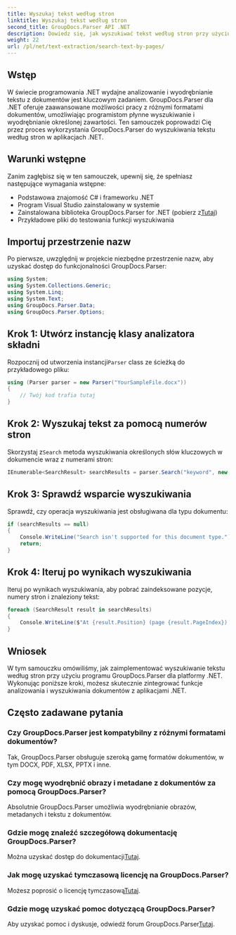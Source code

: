 ```yaml
---
title: Wyszukaj tekst według stron
linktitle: Wyszukaj tekst według stron
second_title: GroupDocs.Parser API .NET
description: Dowiedz się, jak wyszukiwać tekst według stron przy użyciu GroupDocs.Parser dla .NET. Wydajnie wyodrębniaj określoną treść z dokumentów w aplikacjach .NET.
weight: 22
url: /pl/net/text-extraction/search-text-by-pages/
---
```

## Wstęp
W świecie programowania .NET wydajne analizowanie i wyodrębnianie tekstu z dokumentów jest kluczowym zadaniem. GroupDocs.Parser dla .NET oferuje zaawansowane możliwości pracy z różnymi formatami dokumentów, umożliwiając programistom płynne wyszukiwanie i wyodrębnianie określonej zawartości. Ten samouczek poprowadzi Cię przez proces wykorzystania GroupDocs.Parser do wyszukiwania tekstu według stron w aplikacjach .NET.
## Warunki wstępne
Zanim zagłębisz się w ten samouczek, upewnij się, że spełniasz następujące wymagania wstępne:
- Podstawowa znajomość C# i frameworku .NET
- Program Visual Studio zainstalowany w systemie
-  Zainstalowana biblioteka GroupDocs.Parser for .NET (pobierz z[Tutaj](https://releases.groupdocs.com/parser/net/))
- Przykładowe pliki do testowania funkcji wyszukiwania
## Importuj przestrzenie nazw
Po pierwsze, uwzględnij w projekcie niezbędne przestrzenie nazw, aby uzyskać dostęp do funkcjonalności GroupDocs.Parser:
```csharp
using System;
using System.Collections.Generic;
using System.Linq;
using System.Text;
using GroupDocs.Parser.Data;
using GroupDocs.Parser.Options;
```
## Krok 1: Utwórz instancję klasy analizatora składni
 Rozpocznij od utworzenia instancji`Parser` class ze ścieżką do przykładowego pliku:
```csharp
using (Parser parser = new Parser("YourSampleFile.docx"))
{
    // Twój kod trafia tutaj
}
```
## Krok 2: Wyszukaj tekst za pomocą numerów stron
 Skorzystaj z`Search` metoda wyszukiwania określonych słów kluczowych w dokumencie wraz z numerami stron:
```csharp
IEnumerable<SearchResult> searchResults = parser.Search("keyword", new SearchOptions(false, false, false, true));
```
## Krok 3: Sprawdź wsparcie wyszukiwania
Sprawdź, czy operacja wyszukiwania jest obsługiwana dla typu dokumentu:
```csharp
if (searchResults == null)
{
    Console.WriteLine("Search isn't supported for this document type.");
    return;
}
```
## Krok 4: Iteruj po wynikach wyszukiwania
Iteruj po wynikach wyszukiwania, aby pobrać zaindeksowane pozycje, numery stron i znaleziony tekst:
```csharp
foreach (SearchResult result in searchResults)
{
    Console.WriteLine($"At {result.Position} (page {result.PageIndex}): {result.Text}");
}
```
## Wniosek
W tym samouczku omówiliśmy, jak zaimplementować wyszukiwanie tekstu według stron przy użyciu programu GroupDocs.Parser dla platformy .NET. Wykonując poniższe kroki, możesz skutecznie zintegrować funkcje analizowania i wyszukiwania dokumentów z aplikacjami .NET.

## Często zadawane pytania
### Czy GroupDocs.Parser jest kompatybilny z różnymi formatami dokumentów?
Tak, GroupDocs.Parser obsługuje szeroką gamę formatów dokumentów, w tym DOCX, PDF, XLSX, PPTX i inne.
### Czy mogę wyodrębnić obrazy i metadane z dokumentów za pomocą GroupDocs.Parser?
Absolutnie GroupDocs.Parser umożliwia wyodrębnianie obrazów, metadanych i tekstu z dokumentów.
### Gdzie mogę znaleźć szczegółową dokumentację GroupDocs.Parser?
 Można uzyskać dostęp do dokumentacji[Tutaj](https://tutorials.groupdocs.com/parser/net/).
### Jak mogę uzyskać tymczasową licencję na GroupDocs.Parser?
 Możesz poprosić o licencję tymczasową[Tutaj](https://purchase.groupdocs.com/temporary-license/).
### Gdzie mogę uzyskać pomoc dotyczącą GroupDocs.Parser?
 Aby uzyskać pomoc i dyskusje, odwiedź forum GroupDocs.Parser[Tutaj](https://forum.groupdocs.com/c/parser/17).